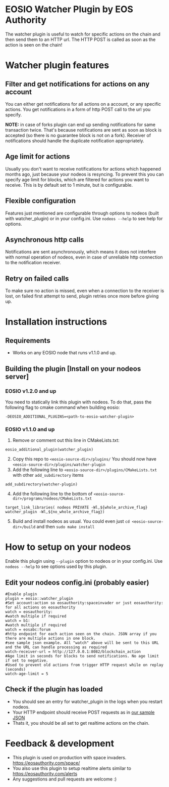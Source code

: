 # EOSIO Watcher Plugin by EOS Authority
The watcher plugin is useful to watch for specific actions on the chain and then send them to an HTTP url. 
The HTTP POST is called as soon as the action is seen on the chain!


# Watcher plugin features
## Filter and get notifications for actions on any account
You can either get notifications for all actions on a account, or any specific actions. You get notifications in a form of http POST call to the url you specify. 

**NOTE:** in case of forks plugin can end up sending notifications for same transaction twice. That's because notifications are sent as soon as block is accepted (so there is no guarantee block is not on a fork). Receiver of notifications should handle the duplicate notification appropriately.

## Age limit for actions
Usually you don't want to receive notifications for actions which happened months ago, just because your nodeos is resyncing. To prevent this you can specify age limit for blocks, which are filtered for actions you want to receive. This is by default set to 1 minute, but is configurable.

## Flexible configuration
Features just mentioned are configurable through options to nodeos (built with watcher_plugin) or in your config.ini. Use `nodeos --help` to see help for options.

## Asynchronous http calls
Notifications are sent asynchronously, which means it does not interfere with normal operation of nodeos, even in case of unreliable http connection to the notification receiver.

## Retry on failed calls
To make sure no action is missed, even when a connection to the receiver is lost, on failed first attempt to send, plugin retries once more before giving up.

# Installation instructions

## Requirements
- Works on any EOSIO node that runs v1.1.0 and up.

## Building the plugin [Install on your nodeos server]
### EOSIO v1.2.0 and up
You need to statically link this plugin with nodeos. To do that, pass the following flag to cmake command when building eosio:
```
-DEOSIO_ADDITIONAL_PLUGINS=<path-to-eosio-watcher-plugin>
```
### EOSIO v1.1.0 and up
1. Remove or comment out this line in CMakeLists.txt:
```
eosio_additional_plugin(watcher_plugin)
```

2. Copy this repo to `<eosio-source-dir>/plugins/` You should now have `<eosio-source-dir>/plugins/watcher-plugin`
3. Add the following line to `<eosio-source-dir>/plugins/CMakeLists.txt` with other `add_subdirectory` items
  ```
  add_subdirectory(watcher-plugin)
  ```

4. Add the following line to the bottom of `<eosio-source-dir>/programs/nodeos/CMakeLists.txt`
  ```
  target_link_libraries( nodeos PRIVATE -Wl,${whole_archive_flag} watcher_plugin -Wl,${no_whole_archive_flag})
  ```
5. Build and install nodeos as usual. You could even just `cd <eosio-source-dir>/build` and then `sudo make install`

# How to setup on your nodeos

Enable this plugin using `--plugin` option to nodeos or in your config.ini. Use `nodeos --help` to see options used by this plugin.

## Edit your nodeos config.ini (probably easier)
```
#Enable plugin
plugin = eosio::watcher_plugin
#Set account:action so eosauthority:spaceinvader or just eosauthority: for all actions on eosauthority
watch = eosauthority:
#watch multiple if required 
watch = b1:
#watch multiple if required 
watch = eosabc:forum
#http endpoint for each action seen on the chain. JSON array if you there are multiple actions in one block.
#see sample json example. All "watch" above will be sent to this URL and the URL can handle processing as required
watch-receiver-url = http://127.0.0.1:8082/blockchain_action
#Age limit in seconds for blocks to send notifications. No age limit if set to negative.
#Used to prevent old actions from trigger HTTP request while on replay (seconds)
watch-age-limit = 5
 ```
## Check if the plugin has loaded
- You should see an entry for watcher_plugin in the logs when you restart nodeos. 
- Your HTTP endpoint should receive POST requests as in [our sample JSON](sample-post.json)
- Thats it, you should be all set to get realtime actions on the chain.

# Feedback & development
- This plugin is used on production with space invaders. https://eosauthority.com/space/
- You also use this plugin to setup realtime alerts similar to https://eosauthority.com/alerts 
- Any suggestions and pull requests are welcome :)

